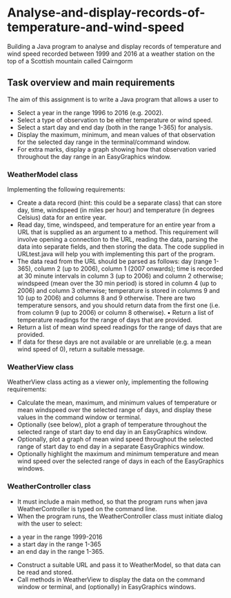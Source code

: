 # Analyse-and-display-records-of-temperature-and-wind-speed
Building a Java program to analyse and display records of  temperature and wind speed recorded between 1999 and 2016 at a weather station on the top of  a Scottish mountain called Cairngorm
 
## Task overview and main requirements
The aim of this assignment is to write a Java program that allows a user to
- Select a year in the range 1996 to 2016 (e.g. 2002).
- Select a type of observation to be either temperature or wind speed.
- Select a start day and end day (both in the range 1-365) for analysis.
- Display the maximum, minimum, and mean values of that observation for the selected day 
range in the terminal/command window.
- For extra marks, display a graph showing how that observation varied throughout the day 
range in an EasyGraphics window.

### __WeatherModel class__
Implementing the following requirements: 
- Create a data record (hint: this could be a separate class) that can store day, time, 
windspeed (in miles per hour) and temperature (in degrees Celsius) data for an entire year.
- Read day, time, windspeed, and temperature for an entire year from a URL that is supplied
as an argument to a method. This requirement will involve opening a connection to the 
URL, reading the data, parsing the data into separate fields, and then storing the data. The 
code supplied in URLtest.java will help you with implementing this part of the program. 
- The data read from the URL should be parsed as follows: day (range 1-365), column 2 (up 
to 2006), column 1 (2007 onwards); time is recorded at 30 minute intervals in column 3 (up 
to 2006) and column 2 otherwise; windspeed (mean over the 30 min period) is stored in 
column 4 (up to 2006) and column 3 otherwise; temperature is stored in columns 9 and 10 
(up to 2006) and columns 8 and 9 otherwise. There are two temperature sensors, and you 
should return data from the first one (i.e. from column 9 (up to 2006) or column 8 
otherwise). • Return a list of temperature readings for the range of days that are provided. 
- Return a list of mean wind speed readings for the range of days that are provided.
- If data for these days are not available or are unreliable (e.g. a mean wind speed of 0), 
return a suitable message.

### __WeatherView class__
WeatherView class acting as a viewer only, implementing the following requirements:
- Calculate the mean, maximum, and minimum values of temperature or mean windspeed
over the selected range of days, and display these values in the command window or 
terminal.
- Optionally (see below), plot a graph of temperature throughout the selected range of start 
day to end day in an EasyGraphics window.
- Optionally, plot a graph of mean wind speed throughout the selected range of start day to 
end day in a separate EasyGraphics window.
- Optionally highlight the maximum and minimum temperature and mean wind speed over 
the selected range of days in each of the EasyGraphics windows.

### __WeatherController class__
- It must include a main method, so that the program runs when java WeatherController
is typed on the command line.
- When the program runs, the WeatherController class must initiate dialog with the user
to select: 
* a year in the range 1999-2016
* a start day in the range 1-365
* an end day in the range 1-365. 
- Construct a suitable URL and pass it to WeatherModel, so that data can be read and stored.
- Call methods in WeatherView to display the data on the command window or terminal, 
and (optionally) in EasyGraphics windows.
